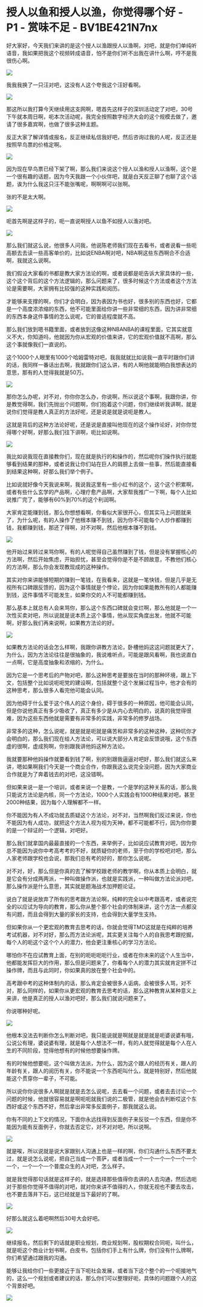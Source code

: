 # 授人以鱼和授人以渔，你觉得哪个好 - P1 - 赏味不足 - BV1BE421N7nx

好大家好，今天我们来讲的是这个授人以渔跟授人以渔啊，对吧，就是你们单纯听语音，我如果把我这个视频转成语音，怕不是你们听不出我在讲什么啊，哼不是我很伤心啊。



![](img/df3be0828feb79206b5c6ccf998ed358_1.png)

我我我换了一只汪对吧，这没有人这个夸我这个汪好看啊。

![](img/df3be0828feb79206b5c6ccf998ed358_3.png)

那这所以我打算今天继续用这支网啊，嗯首先这样子的深圳活动定了对吧，30号下午就本周日啊，呃本次活动呢，我完全按照数字经济大会的这个规模去做了，邀请了很多嘉宾啊，也做了很多这种主题。

反正大家了解详情或报名，反正继续私信我好吧，然后咨询过我的人呢，反正还是按照早鸟票的价格定啊。

![](img/df3be0828feb79206b5c6ccf998ed358_5.png)

因为现在早鸟票已经下架了啊，那么我们来说这个授人以渔和授人以渔啊，这个是一个很有趣的话题，因为今天我跟一个小伙伴吧，就是白天反正聊了也聊了这个话题，诶为什么我这只汪不能张嘴呢，啊啊啊可以张啊。

张的不是太大啊。

![](img/df3be0828feb79206b5c6ccf998ed358_7.png)

呃首先啊是这样子的，呃一直说啊授人以鱼不如授人以渔对吧。

![](img/df3be0828feb79206b5c6ccf998ed358_9.png)

那么我们就这么说，他很多人问我，他说陈老师我们现在去看书，或者说看一些呃高额去去读一些高客单价的，比如说ENBA啊对吧，NBA啊这些东西啊合不合适啊，我就这么说啊。

我们假设大家看的书都是教大家方法论的啊，或者说都是呃告诉大家具体的一些，这个这个背后的这个方法逻辑的，那么问题来了，很多时候这个方法或者这个方法论是需要啊，大家拥有比较强的这种实践和阅历。

才能够来支撑的啊，你们才会明白，因为表因为书也好，很多别的东西也好，它都是一个高度浓浓缩的东西，他不可能里面给你讲一些非常细的东西，因为讲非常细的东西本身这件事情的怎么说呢，它的普适程度就不高。

那么我们放到嗯书籍里面，或者放到这像这种NBANBA的课程里面，它其实就意义不大，你知道吗，他就因为你从宏观的价值来讲，它的宏观价值就不高啊，那么这个事就像我们一直说的。

这个1000个人眼里有1000个哈姆雷特对吧，我我就就比如说我一直平时跟你们讲的话，我同样一番话出去啊，我就跟你们这么讲，有的人啊他就能明白我想表达的意思，那有的人觉得我就是50万。



![](img/df3be0828feb79206b5c6ccf998ed358_11.png)

那你怎么办呢，对不对，你你你怎么办，你说啊，所以说这个事啊，我跟你讲，你是教觉得啊，我们先抛出个问题啊，你们抱着这个问题，你们继续听我讲啊，就是说你们觉得是教人真正的方法好呢，还是说是就是说呃是教人。

这就是背后的这种方法论好呢，还是说是直接叫他现在的这个操作论好，对你你觉得哪个好啊，好那么我们往下讲啊，呃比如说啊。



![](img/df3be0828feb79206b5c6ccf998ed358_13.png)

我比如说我现在直接教你们，现在就是执行的和操作的，然后呢你们操作执行就能够看到结果的那种，或者说我让你们站在巨人的肩膀上去做一些事，然后能直接看到结果这种啊，好那么我们举个例子。

比如说就好像今天我说来啊，我说我这里有一些小红书的这个，这个这个积累啊，或者有些什么玄学的产品啊，心理疗愈产品啊，大家帮我推广一下啊，每个人比如说推广完了，能够有60%到70%的这个利润啊。

大家肯定能赚到钱，那么你想想看啊，你看似大家很开心，但其实马上问题就来了，为什么呢，有的人操作了他根本赚不到钱，因为你不可能每个人炒作都赚到钱，我都赚到钱，那还了得啊，对不对啊，然后他根本赚不到钱。



![](img/df3be0828feb79206b5c6ccf998ed358_15.png)

他开始过来转过来骂你啊，有的人呢觉得自己虽然赚到了钱，但是没有掌握核心的方法啊，然后开始焦虑，开始担忧，甚至会觉得你是不是不顾故意，不教他们核心的方法啊，那么你会发现教现成的这种操作。

其实对你来讲能够短期的赚到一笔钱，在我看来，这就是一笔快钱，但是几乎是无视所有口碑跟反馈的，因为这个事情就是个悖论，因为你如果能教所有的人都能赚到钱，这件事情不可能发生，如果你交的人不可能都赚到钱。

那么基本上就总有人会来骂你，那么这个东西口碑就会变烂啊，那么他就是一个一次性买卖对吧，所以说就是说本质上这个事情，他从现实角度出发，他就不可能啊，好那么我们再来说啊，如果教方法论的好。



![](img/df3be0828feb79206b5c6ccf998ed358_17.png)

如果教方法论的话会怎么样啊，我跟你讲教方法论，卧槽他妈这这问题就更大了，为什么，因为方法论往往是很抽象的，我说难听点，可能是跟风看啊，我也说直白一点啊，它是高度抽象和浓缩的，为什么。

因为它是一个思考后的产物对吧，那么这种思考是要放在当时的那种环境，跟上下文，包括整个比如说呃呃党的建设啊，包括就整个这个发展过程当中，他才会有的这种思考，那么很多人看完他可能会认同。

因为他碍于什么爱于这个伟人的这个身份，碍于很多的一种原因，他可能会认同，但是你说他真正有多少吸收了，真正有多少是从内心去明白的，说真的我觉得很难，因为这些东西他就是需要有非常多的实践，非常多的修罗战场。

非常多的这种，怎么说呢，就是就是呃就是痛苦和非常多的这种这种，这种坑你才会明白的，那么我们现在给人方法论，可以说大部分人肯定会反馈说哦，这个东西虚的很啊，虚成狗啊，你别跟我讲他妈这种方法论。

我就要那种他妈操作就要看到钱了啊，别的别跟我逼逼对吧好，那么我们就这么来讲，嗯如果啊我们今天是一个商业合作，你跟我这么说完全没问题，因为大家商业合作就是为了奔着钱去的对吧，这没错啊。

但如果来说一是一个培训，或者来说一个是教，一个是学的这种关系的话，那么我只能说方法论是内核，同一个方法论，1000个人实践会有1000种结果对吧，甚至2000种结果，因为每个人理解都不一样。

你不能因为有人不成功就去质疑这个方法论，对不对，当然啊我们反过来说，你也不能因为有人成功，就把这个方法人视为视为天神，都不可能都不行，因为你你要的是一个辩证的一个逻辑，对吧好。

那么我们就拿国内最最直接的一个东西，来举例子，比如说应试教育对吧，因为你总不能因为说你中考高考考的不好，就质疑你的老师，至于你的学校吧对吧，那么人家老师跟学校也会说，那我们总有考的好的，那你怎么说呢。

对不对，好，那么但是你真的去了解学校跟老师的教学啊，你从本质上会明白，就是它会有分成两两派，一种叫做操作派，也就是实践派，一种叫做方法论派对吧，那么操作派是什么意思，其实就是题海战术加押题论证。

说白了就是说放弃了所有的思考跟方法论啊，纯粹的完全以中考跟高考，或者说完全的以应试为导向的教育，那么你从整个那个社会的体制来讲，这个方法一点都没有问题，而且会得到大量的家长的支持，也会得到大量学生支持。

但如果你从一个更宏观的教育去思考的话，你就会觉得TMD这就是在纯粹的培养考试机器，对不对好，那么而方法论派呢，其实更关注每个人的自我思考跟挖掘，每个人的呃这个这个个人的潜力，他会更注重核心的学习方法论。

哪怕你不在应试教育上面，在别的呃呃呃呃行业，或者在你未来的这个人生当中，他都能发挥巨大的作用，那么但是问题来了，你看每个人的潜力其实就肯定拼不过操作牌，而且与此同时，你如果真的放在整个社会中的。

高考跟中考的这种体制内的话，那么肯定会被很多人诟病，会被很多人骂，对不对，那么同样的，如果你从更宏观的教育去思考的话，那么这种教育从某种意义上来讲，他是真正的授人以渔对吧好，那么我们就说问题来了。

你说哪种好呢。

![](img/df3be0828feb79206b5c6ccf998ed358_19.png)

他根本没法去判断你怎么判断对吧，我只能说就是啊就是就是就是呃婆说婆有哦，公说公有理，婆说婆有理，就是每个人想法不一样，有的人就觉得就是每个人在人生的不同阶段，觉得他想有的时候他想要操作牌。

有的时候他想要呃，这个叫做方法派，为什么，因为这个跟人的经历有关，跟人的年龄有关，跟人的阅历有关，你不能说一个东西呃叫什么，就是特别好，然后他就能这个贯穿你一辈子，不可能。

所以说你你说很多人啊就是就是去怎么说呢，去去看一个问题，或者去去讨论一个问题的时候，他就很容易就是啊呃呃就我们说的二极管，就是他会去判断哎这个东西好或这个东西不好，然后拿出非常多反面例子，那我就这么说。

你有不同的上下文的情况，下面你永远找得到反面例子来反驳一个东西，但是你不能因为能有反面例子，你就去否定它，对不对对吧，所以说啊。



![](img/df3be0828feb79206b5c6ccf998ed358_21.png)

就是唉，所以说就是说大家跟别人沟通上也是一样的啊，你们沟通什么东西不要太过，就是说怎么说呢，把自己当成一个菩萨，或者当成一个一个一个一个一个一个一个，一个一个一个普度众生的人对吧，怎么样子。

就是我觉得那句话就是这样子的，就是选择那些值得你去讲的人去沟通，然后选呃对于那些你觉得不值得的对吧，就对你来讲不值得的人，你就无视也不要去攻击，也不要去落井下石，这已经就是当下最好的了啊。



![](img/df3be0828feb79206b5c6ccf998ed358_23.png)

好那么就这么着吧啊然后30号大会好吧。

![](img/df3be0828feb79206b5c6ccf998ed358_25.png)

继续报名，然后剩下的话就是职业规划，商业规划啊，股权期权合同呃，叫什么，就是呃这个商业计划书啊，白皮书，包括你们手上有什么牌，你们没有什么牌啊，你们希望通过跟我的沟通。

能够让我给你们一些更接近于当下呃社会发展，或者当下这个整个的一个呃接地气的，这么一个规划或者建议的话，那么你们可以整理好呃，具体的问题跟个人的这个背景好吧。



![](img/df3be0828feb79206b5c6ccf998ed358_27.png)